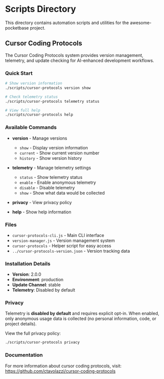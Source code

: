 # Scripts Directory

This directory contains automation scripts and utilities for the awesome-pocketbase project.

## Cursor Coding Protocols

The Cursor Coding Protocols system provides version management, telemetry, and update checking for AI-enhanced development workflows.

### Quick Start

```bash
# Show version information
./scripts/cursor-protocols version show

# Check telemetry status
./scripts/cursor-protocols telemetry status

# View full help
./scripts/cursor-protocols help
```

### Available Commands

- **version** - Manage versions
  - `show` - Display version information
  - `current` - Show current version number
  - `history` - Show version history

- **telemetry** - Manage telemetry settings
  - `status` - Show telemetry status
  - `enable` - Enable anonymous telemetry
  - `disable` - Disable telemetry
  - `show` - Show what data would be collected

- **privacy** - View privacy policy

- **help** - Show help information

### Files

- `cursor-protocols-cli.js` - Main CLI interface
- `version-manager.js` - Version management system
- `cursor-protocols` - Helper script for easy access
- `../cursor-protocols-version.json` - Version tracking data

### Installation Details

- **Version**: 2.0.0
- **Environment**: production
- **Update Channel**: stable
- **Telemetry**: Disabled by default

### Privacy

Telemetry is **disabled by default** and requires explicit opt-in. When enabled, only anonymous usage data is collected (no personal information, code, or project details).

View the full privacy policy:
```bash
./scripts/cursor-protocols privacy
```

### Documentation

For more information about cursor coding protocols, visit:
https://github.com/ctavolazzi/cursor-coding-protocols

